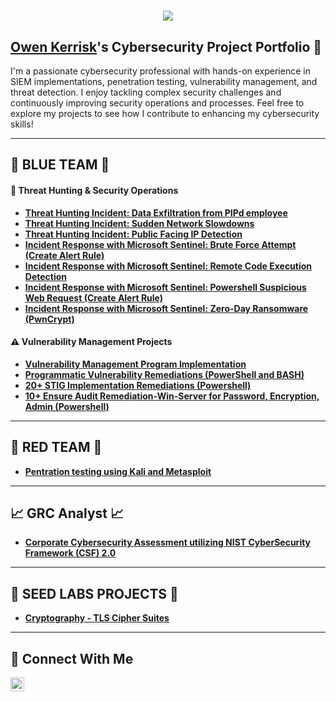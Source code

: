 <h1 align="center">
    <img src="https://readme-typing-svg.herokuapp.com/?font=Righteous&size=35&color=FFFFFF&center=true&vCenter=true&width=500&height=70&duration=2000&lines=$+whoami;+Owen+Kerrisk;" />
</h1>

## <a href="https://www.linkedin.com/in/owenkerrisk /">Owen Kerrisk</a>'s Cybersecurity Project Portfolio 🔐

I'm a passionate cybersecurity professional with hands-on experience in SIEM implementations, penetration testing, vulnerability management, and threat detection. I enjoy tackling complex security challenges and continuously improving security operations and processes. Feel free to explore my projects to see how I contribute to enhancing my cybersecurity skills! 

---

## 🔵 BLUE TEAM 🔵 

#### 🚨 Threat Hunting & Security Operations
- **[Threat Hunting Incident: Data Exfiltration from PIPd employee](https://github.com/owenkerrisk/Sudden-Data-Exfiltration-from-PIPd-employee)**
- **[Threat Hunting Incident: Sudden Network Slowdowns](https://github.com/owenkerrisk/Sudden-Network-Slowdowns)**
- **[Threat Hunting Incident: Public Facing IP Detection](https://github.com/owenkerrisk/DeviceInfo-Public-IP-Address-Detected)**
- **[Incident Response with Microsoft Sentinel: Brute Force Attempt (Create Alert Rule)](https://github.com/owenkerrisk/Brute-Force-Attempt-)**
- **[Incident Response with Microsoft Sentinel: Remote Code Execution Detection](https://github.com/owenkerrisk/Remote-Code-Execution-Detection)**
- **[Incident Response with Microsoft Sentinel: Powershell Suspicious Web Request (Create Alert Rule)](https://github.com/owenkerrisk/PowerShell-Suspicious-Web-Request)**
- **[Incident Response with Microsoft Sentinel: Zero-Day Ransomware (PwnCrypt)](https://github.com/owenkerrisk/Zero-Day-Ransomware-Pwncrypt-Outbreak)**

#### ⚠️ Vulnerability Management Projects
- **[Vulnerability Management Program Implementation](https://github.com/owenkerrisk/vulnerability-management-program)**
- **[Programmatic Vulnerability Remediations (PowerShell and BASH)](https://github.com/owenkerrisk/Remediation-Automation-Bash-and-Powershell/tree/main)**
- **[20+ STIG Implementation Remediations (Powershell)](https://github.com/owenkerrisk/stig-implementation)**
- **[10+ Ensure Audit Remediation-Win-Server for Password, Encryption, Admin (Powershell)](https://github.com/owenkerrisk/Audit-Remediation-Win-Server)**

---

## 🔴 RED TEAM 🔴 
- **[Pentration testing using Kali and Metasploit](https://github.com/owenkerrisk/Penetration-Testing-using-Kali-Metasploit-)**

---

## 📈 GRC Analyst 📈
- **[Corporate Cybersecurity Assessment utilizing NIST CyberSecurity Framework (CSF) 2.0](https://github.com/owenkerrisk/GRC-Analyst)**

---

## 🧪 SEED LABS PROJECTS 🧪
- **[Cryptography - TLS Cipher Suites](https://github.com/owenkerrisk/Crytography/tree/main)**







<hr/>

## 🤳 Connect With Me

[<img align="left" alt="___________ | LinkedIn" width="22px" src="https://cdn.jsdelivr.net/npm/simple-icons@v3/icons/linkedin.svg" />][linkedin]


[linkedin]: https://linkedin.com/in/owen-kerrisk-b7743085

<!--
<img width="35" alt="image" src="https://github.com/user-attachments/assets/2f41c7cd-5ea8-4475-b451-a37161b6c3fb"> 
<img width="35" alt="image" src="https://github.com/user-attachments/assets/77649969-9910-4994-8b96-74a116cfb2a8">
-->
